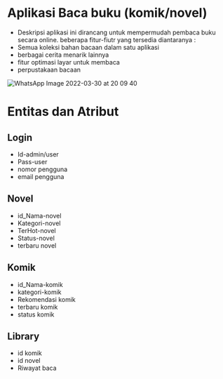 # Aplikasi Baca buku (komik/novel)
- Deskripsi
aplikasi ini dirancang untuk mempermudah pembaca buku secara online. beberapa fitur-fiutr yang tersedia diantaranya :
- Semua koleksi bahan bacaan dalam satu aplikasi
- berbagai cerita menarik lainnya
- fitur optimasi layar untuk membaca
- perpustakaan bacaan

![WhatsApp Image 2022-03-30 at 20 09 40](https://user-images.githubusercontent.com/100669802/160843207-4f40a3f2-8424-4458-948a-7177b54e82af.jpeg)


# Entitas dan Atribut

## Login
- Id-admin/user
- Pass-user
- nomor pengguna
- email pengguna

## Novel
- id_Nama-novel
- Kategori-novel
- TerHot-novel
- Status-novel
- terbaru novel

## Komik
- id_Nama-komik
- kategori-komik
- Rekomendasi komik
- terbaru komik
- status komik

## Library
- id komik
- id novel
- Riwayat baca
